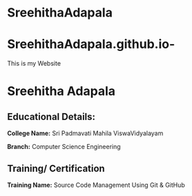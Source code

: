 # SreehithaAdapala
# SreehithaAdapala.github.io-
This is my Website
# Sreehitha Adapala

## Educational Details:
**College Name:** Sri Padmavati Mahila ViswaVidyalayam

**Branch:** Computer Science Engineering

## Training/ Certification

**Training Name:** Source Code Management Using Git & GitHub
